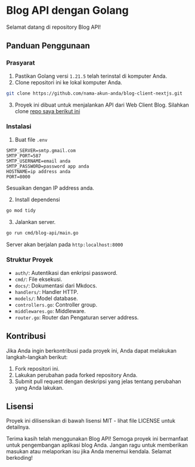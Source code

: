 # Blog API dengan Golang

Selamat datang di repository Blog API!

## Panduan Penggunaan

### Prasyarat

1. Pastikan Golang versi `1.21.5` telah terinstal di komputer Anda.
2. Clone repositori ini ke lokal komputer Anda.

```bash
git clone https://github.com/nama-akun-anda/blog-client-nextjs.git
```
3. Proyek ini dibuat untuk menjalankan API dari Web Client Blog. Silahkan clone [repo saya berikut ini](https://github.com/Aeroxee/blog-app)

### Instalasi

1. Buat file `.env`

```env
SMTP_SERVER=smtp.gmail.com
SMTP_PORT=587
SMTP_USERNAME=email anda
SMTP_PASSWORD=password app anda
HOSTNAME=ip address anda
PORT=8000
```

Sesuaikan dengan IP address anda.

2. Install dependensi

```bash
go mod tidy
```

3. Jalankan server.

```bash
go run cmd/blog-api/main.go
```

Server akan berjalan pada  `http:localhost:8000`

### Struktur Proyek

- `auth/`: Autentikasi dan enkripsi password.
- `cmd/`: File eksekusi.
- `docs/`: Dokumentasi dari Mkdocs.
- `handlers/`: Handler HTTP.
- `models/`: Model database.
- `controllers.go`: Controller group.
- `middlewares.go`: Middleware.
- `router.go`: Router dan Pengaturan server address.


## Kontribusi

Jika Anda ingin berkontribusi pada proyek ini, Anda dapat melakukan langkah-langkah berikut:

1. Fork repositori ini.
2. Lakukan perubahan pada forked repository Anda.
3. Submit pull request dengan deskripsi yang jelas tentang perubahan yang Anda lakukan.

## Lisensi

Proyek ini dilisensikan di bawah lisensi MIT - lihat file LICENSE untuk detailnya.

Terima kasih telah menggunakan Blog API! Semoga proyek ini bermanfaat untuk pengembangan aplikasi blog Anda. Jangan ragu untuk memberikan masukan atau melaporkan isu jika Anda menemui kendala. Selamat berkoding!
